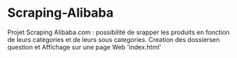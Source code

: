 # Scraping-Alibaba
Projet Scraping Alibaba.com : possibilité de srapper les produits en fonction de leurs catégories et de leurs sous categories. Creation des dossiersen question et Affichage sur une page Web 'index.html' 
